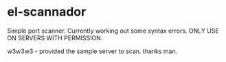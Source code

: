 # el-scannador

Simple port scanner. Currently working out some 
syntax errors. ONLY USE ON SERVERS WITH PERMISSION.

w3w3w3 - provided the sample server to scan. thanks man.
